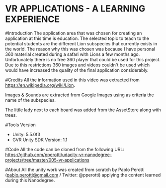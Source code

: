 # VR APPLICATIONS - A LEARNING EXPERIENCE

#Introduction
The application area that was chosen for creating an application at this time is education. The selected topic to teach to the potential students are the different Lion subspecies that currently exists in the world. The reason why this was chosen was because I have personal 360 material created during a safari with Lions a few months ago. Unfortunately there is no free 360 player that could be used for this project. Due to this restrictions 360 images and videos couldn't be used which would have increased the quality of the final application considerably.

#Credits
All the information used in this video was extracted from https://en.wikipedia.org/wiki/Lion.

Images & Sounds are extracted from Google Images using as criteria the name of the subspecies.

The little lady next to each board was added from the AssetStore along with trees.

#Tools Version
* Unity: 5.5.0f3
* GVR Unity SDK Version: 1.1

#Code
All the code can be cloned from the following URL: https://github.com/pperotti/udacity-vr-nanodegree-projects/tree/master/005-vr-applications

#About 
All the unity work was created from scratch by Pablo Perotti (pablo.perotti@gmail.com / Twitter: @pperotti) applying the content learned during this Nanodegree. 